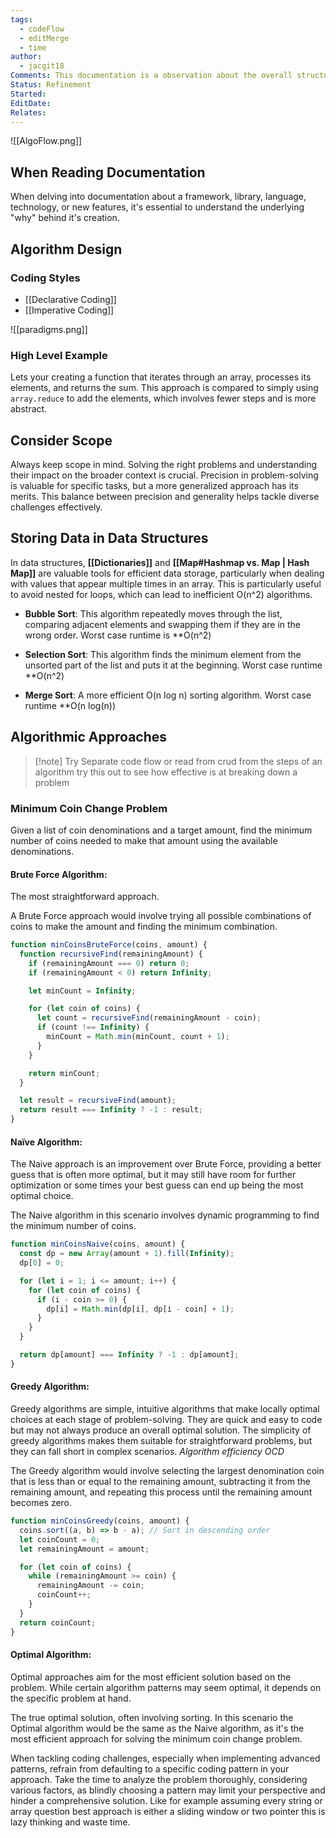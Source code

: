 ```yaml
---
tags:
  - codeFlow
  - editMerge
  - time
author:
  - jacgit18
Comments: This documentation is a observation about the overall structure of a algorithm at the function scope. Might create a updated mind map
Status: Refinement
Started: 
EditDate: 
Relates:
---
```

![[AlgoFlow.png]]

## When Reading Documentation

When delving into documentation about a framework, library, language, technology, or new features, it's essential to understand the underlying "why" behind it's creation. 

## Algorithm Design

### Coding Styles

-   [[Declarative Coding]]
-   [[Imperative Coding]]

![[paradigms.png]]

### High Level Example

Lets your creating a function that iterates through an array, processes its elements, and returns the sum. This approach is compared to simply using `array.reduce` to add the elements, which involves fewer steps and is more abstract.

## Consider Scope

Always keep scope in mind. Solving the right problems and understanding their impact on the broader context is crucial. Precision in problem-solving is valuable for specific tasks, but a more generalized approach has its merits. This balance between precision and generality helps tackle diverse challenges effectively.

## Storing Data in Data Structures

In data structures, **[[Dictionaries]]** and **[[Map#Hashmap vs. Map | Hash Map]]** are valuable tools for efficient data storage, particularly when dealing with values that appear multiple times in an array. This is particularly useful to avoid nested for loops, which can lead to inefficient O(n^2) algorithms.

- **Bubble Sort**: This algorithm repeatedly moves through the list, comparing adjacent elements and swapping them if they are in the wrong order. Worst case runtime is **O(n^2) 

- **Selection Sort**: This algorithm finds the minimum element from the unsorted part of the list and puts it at the beginning. Worst case runtime **O(n^2)

- **Merge Sort**: A more efficient O(n log n) sorting algorithm. Worst case runtime **O(n log(n))

## Algorithmic Approaches
>[!note] Try 
>Separate code flow or read from crud from the steps of an algorithm try this out to see how effective is at breaking down a problem

### Minimum Coin Change Problem

Given a list of coin denominations and a target amount, find the minimum number of coins needed to make that amount using the available denominations.

#### **Brute Force Algorithm**:  
The most straightforward approach.

A Brute Force approach would involve trying all possible combinations of coins to make the amount and finding the minimum combination.

```javascript
function minCoinsBruteForce(coins, amount) {
  function recursiveFind(remainingAmount) {
    if (remainingAmount === 0) return 0;
    if (remainingAmount < 0) return Infinity;

    let minCount = Infinity;

    for (let coin of coins) {
      let count = recursiveFind(remainingAmount - coin);
      if (count !== Infinity) {
        minCount = Math.min(minCount, count + 1);
      }
    }

    return minCount;
  }

  let result = recursiveFind(amount);
  return result === Infinity ? -1 : result;
}
```

#### **Naïve Algorithm**: 
The Naive approach is an improvement over Brute Force, providing a better guess that is often more optimal, but it may still have room for further optimization or some times your best guess can end up being the most optimal choice.

The Naive algorithm in this scenario involves dynamic programming to find the minimum number of coins.

```javascript
function minCoinsNaive(coins, amount) {
  const dp = new Array(amount + 1).fill(Infinity);
  dp[0] = 0;

  for (let i = 1; i <= amount; i++) {
    for (let coin of coins) {
      if (i - coin >= 0) {
        dp[i] = Math.min(dp[i], dp[i - coin] + 1);
      }
    }
  }

  return dp[amount] === Infinity ? -1 : dp[amount];
}
```

#### **Greedy Algorithm**: 
Greedy algorithms are simple, intuitive algorithms that make locally optimal choices at each stage of problem-solving. They are quick and easy to code but may not always produce an overall optimal solution. The simplicity of greedy algorithms makes them suitable for straightforward problems, but they can fall short in complex scenarios.  *Algorithm efficiency OCD*

The Greedy algorithm would involve selecting the largest denomination coin that is less than or equal to the remaining amount, subtracting it from the remaining amount, and repeating this process until the remaining amount becomes zero.

```javascript
function minCoinsGreedy(coins, amount) {
  coins.sort((a, b) => b - a); // Sort in descending order
  let coinCount = 0;
  let remainingAmount = amount;

  for (let coin of coins) {
    while (remainingAmount >= coin) {
      remainingAmount -= coin;
      coinCount++;
    }
  }
  return coinCount;
}
```


#### **Optimal Algorithm**: 
Optimal approaches aim for the most efficient solution based on the problem. While certain algorithm patterns may seem optimal, it depends on the specific problem at hand.

The true optimal solution, often involving sorting. In this scenario the Optimal algorithm would be the same as the Naive algorithm, as it's the most efficient approach for solving the minimum coin change problem.

When tackling coding challenges, especially when implementing advanced patterns, refrain from defaulting to a specific coding pattern in your approach. Take the time to analyze the problem thoroughly, considering various factors, as blindly choosing a pattern may limit your perspective and hinder a comprehensive solution. Like for example assuming every string or array question best approach is either a sliding window or two pointer this is lazy thinking and waste time.
